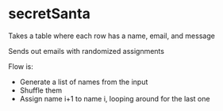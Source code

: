 # secretSanta

Takes a table where each row has a name, email, and message

Sends out emails with randomized assignments

Flow is:
  - Generate a list of names from the input
  - Shuffle them
  - Assign name i+1 to name i, looping around for the last one

